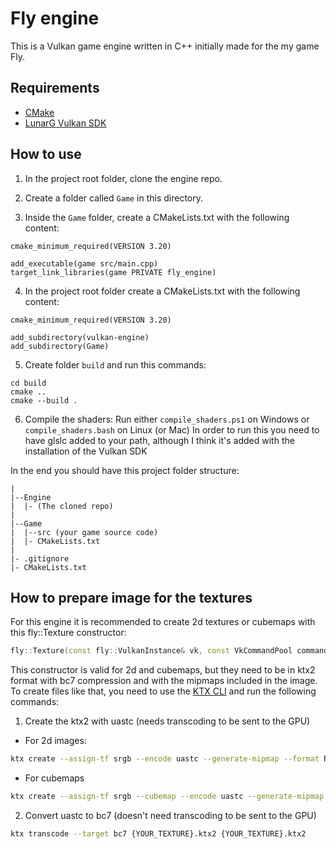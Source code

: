 # Fly engine

This is a Vulkan game engine written in C++ initially made for the my game Fly.

## Requirements
- [CMake](https://cmake.org/) 
- [LunarG Vulkan SDK](https://vulkan.lunarg.com/) 

## How to use

1. In the project root folder, clone the engine repo.

2. Create a folder called `Game` in this directory.

3. Inside the `Game` folder, create a CMakeLists.txt with the following content: 
```
cmake_minimum_required(VERSION 3.20)

add_executable(game src/main.cpp)
target_link_libraries(game PRIVATE fly_engine)
```

4. In the project root folder create a CMakeLists.txt with the following content:
```
cmake_minimum_required(VERSION 3.20)

add_subdirectory(vulkan-engine)
add_subdirectory(Game)
```

5. Create folder `build` and run this commands:
```
cd build
cmake ..
cmake --build .
```

6. Compile the shaders:
Run either `compile_shaders.ps1` on Windows or `compile_shaders.bash` on Linux (or Mac)
In order to run this you need to have glslc added to your path, although I think it's added with the installation of the Vulkan SDK

In the end you should have this project folder structure:
```
|
|--Engine
|  |- (The cloned repo)
|
|--Game
|  |--src (your game source code)
|  |- CMakeLists.txt
|
|- .gitignore
|- CMakeLists.txt
```


## How to prepare image for the textures


For this engine it is recommended to create 2d textures or cubemaps with this fly::Texture constructor:
``` cpp
fly::Texture(const fly::VulkanInstance& vk, const VkCommandPool commandPool, std::filesystem::path ktxPath);
```

This constructor is valid for 2d and cubemaps, but they need to be in ktx2 format with bc7 compression and with the mipmaps included in the image.
To create files like that, you need to use the [KTX CLI](https://github.com/KhronosGroup/KTX-Software/releases) and run the following commands:

1. Create the ktx2 with uastc (needs transcoding to be sent to the GPU)
- For 2d images:
``` bash
ktx create --assign-tf srgb --encode uastc --generate-mipmap --format R8G8B8A8_SRGB {YOUR_IMAGE}.png {YOUR_TEXTURE}.ktx2 
```
- For cubemaps
``` bash
ktx create --assign-tf srgb --cubemap --encode uastc --generate-mipmap --format R8G8B8A8_SRGB px.png nx.png py.png ny.png pz.png nz.png {YOUR_TEXTURE}.ktx2
``` 

2. Convert uastc to bc7 (doesn't need transcoding to be sent to the GPU)
``` bash
ktx transcode --target bc7 {YOUR_TEXTURE}.ktx2 {YOUR_TEXTURE}.ktx2
```
